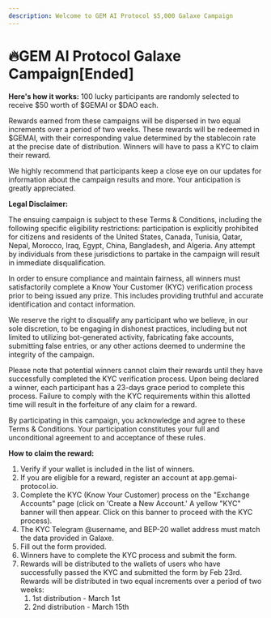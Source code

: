 ```yaml
---
description: Welcome to GEM AI Protocol $5,000 Galaxe Campaign
---
```


# 🔥GEM AI Protocol Galaxe Campaign\[Ended]

**Here's how it works:** 100 lucky participants are randomly selected to receive $50 worth of $GEMAI or $DAO each.

Rewards earned from these campaigns will be dispersed in two equal increments over a period of two weeks. These rewards will be redeemed in $GEMAI, with their corresponding value determined by the stablecoin rate at the precise date of distribution. Winners will have to pass a KYC to claim their reward.

We highly recommend that participants keep a close eye on our updates for information about the campaign results and more. Your anticipation is greatly appreciated.

**Legal Disclaimer:**

The ensuing campaign is subject to these Terms & Conditions, including the following specific eligibility restrictions: participation is explicitly prohibited for citizens and residents of the United States, Canada, Tunisia, Qatar, Nepal, Morocco, Iraq, Egypt, China, Bangladesh, and Algeria. Any attempt by individuals from these jurisdictions to partake in the campaign will result in immediate disqualification.

In order to ensure compliance and maintain fairness, all winners must satisfactorily complete a Know Your Customer (KYC) verification process prior to being issued any prize. This includes providing truthful and accurate identification and contact information.

We reserve the right to disqualify any participant who we believe, in our sole discretion, to be engaging in dishonest practices, including but not limited to utilizing bot-generated activity, fabricating fake accounts, submitting false entries, or any other actions deemed to undermine the integrity of the campaign.

Please note that potential winners cannot claim their rewards until they have successfully completed the KYC verification process. Upon being declared a winner, each participant has a 23-days grace period to complete this process. Failure to comply with the KYC requirements within this allotted time will result in the forfeiture of any claim for a reward.

By participating in this campaign, you acknowledge and agree to these Terms & Conditions. Your participation constitutes your full and unconditional agreement to and acceptance of these rules.

**How to claim the reward:**

1. Verify if your wallet is included in the list of winners.
2. If you are eligible for a reward, register an account at app.gemai-protocol.io.
3. Complete the KYC (Know Your Customer) process on the "Exchange Accounts" page (click on 'Create a New Account.' A yellow "KYC" banner will then appear. Click on this banner to proceed with the KYC process).
4. The KYC Telegram @username, and BEP-20 wallet address must match the data provided in Galaxe.
5. Fill out the form provided.
6. Winners have to complete the KYC process and submit the form.
7. Rewards will be distributed to the wallets of users who have successfully passed the KYC and submitted the form by Feb 23rd. Rewards will be distributed in two equal increments over a period of two weeks:
   1. 1st distribution - March 1st
   2. 2nd distribution - March 15th
